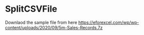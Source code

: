 # SplitCSVFile

Downlaod the sample file from here 
https://eforexcel.com/wp/wp-content/uploads/2020/09/5m-Sales-Records.7z
